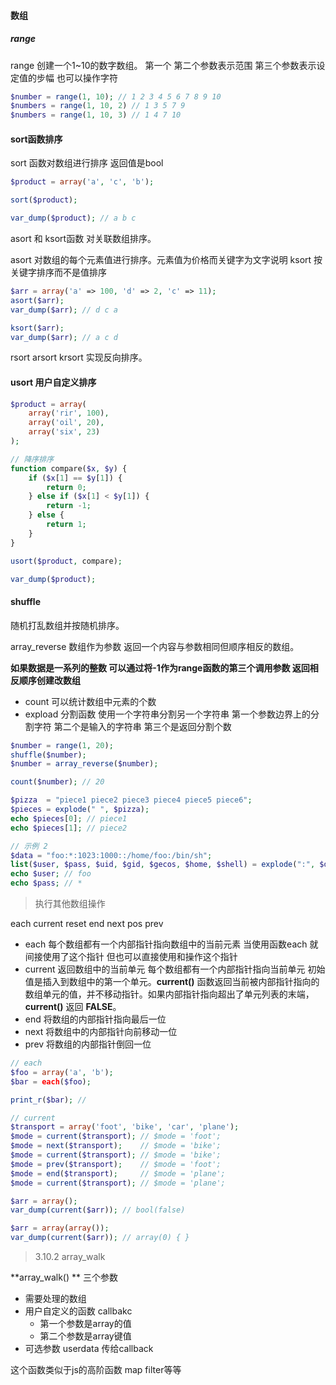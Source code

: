 #### 数组



##### range

range 创建一个1~10的数字数组。 第一个 第二个参数表示范围 第三个参数表示设定值的步幅 也可以操作字符

```php
$number = range(1, 10); // 1 2 3 4 5 6 7 8 9 10
$numbers = range(1, 10, 2) // 1 3 5 7 9
$numbers = range(1, 10, 3) // 1 4 7 10
```





#### sort函数排序

sort 函数对数组进行排序 返回值是bool

```php
$product = array('a', 'c', 'b');

sort($product);

var_dump($product); // a b c
```

asort 和 ksort函数 对关联数组排序。

asort 对数组的每个元素值进行排序。元素值为价格而关键字为文字说明 ksort 按关键字排序而不是值排序 

```php
$arr = array('a' => 100, 'd' => 2, 'c' => 11);
asort($arr);
var_dump($arr); // d c a

ksort($arr); 
var_dump($arr); // a c d
```

rsort arsort krsort 实现反向排序。

#### usort 用户自定义排序

```php
$product = array(
	array('rir', 100),
	array('oil', 20),
	array('six', 23)
);

// 降序排序
function compare($x, $y) {
	if ($x[1] == $y[1]) {
		return 0;
	} else if ($x[1] < $y[1]) {
		return -1;
	} else {
		return 1;
	}
}

usort($product, compare);

var_dump($product);
```



#### shuffle

随机打乱数组并按随机排序。

array_reverse 数组作为参数 返回一个内容与参数相同但顺序相反的数组。

**如果数据是一系列的整数 可以通过将-1作为range函数的第三个调用参数 返回相反顺序创建改数组**

* count 可以统计数组中元素的个数
* expload 分割函数 使用一个字符串分割另一个字符串 第一个参数边界上的分割字符 第二个是输入的字符串 第三个是返回分割个数

```php
$number = range(1, 20);
shuffle($number);
$number = array_reverse($number);

count($number); // 20

$pizza  = "piece1 piece2 piece3 piece4 piece5 piece6";
$pieces = explode(" ", $pizza);
echo $pieces[0]; // piece1
echo $pieces[1]; // piece2

// 示例 2
$data = "foo:*:1023:1000::/home/foo:/bin/sh";
list($user, $pass, $uid, $gid, $gecos, $home, $shell) = explode(":", $data);
echo $user; // foo
echo $pass; // *
```



> 执行其他数组操作

each current reset end next pos prev

* each 每个数组都有一个内部指针指向数组中的当前元素 当使用函数each 就间接使用了这个指针 但也可以直接使用和操作这个指针
* current 返回数组中的当前单元 每个数组都有一个内部指针指向当前单元 初始值是插入到数组中的第一个单元。**current()** 函数返回当前被内部指针指向的数组单元的值，并不移动指针。如果内部指针指向超出了单元列表的末端，**current()** 返回 **FALSE**。 
* end 将数组的内部指针指向最后一位
* next 将数组中的内部指针向前移动一位
* prev 将数组的内部指针倒回一位

```php
// each
$foo = array('a', 'b');
$bar = each($foo);

print_r($bar); // 

// current
$transport = array('foot', 'bike', 'car', 'plane');
$mode = current($transport); // $mode = 'foot';
$mode = next($transport);    // $mode = 'bike';
$mode = current($transport); // $mode = 'bike';
$mode = prev($transport);    // $mode = 'foot';
$mode = end($transport);     // $mode = 'plane';
$mode = current($transport); // $mode = 'plane';

$arr = array();
var_dump(current($arr)); // bool(false)

$arr = array(array());
var_dump(current($arr)); // array(0) { }
```

> 3.10.2 array_walk 

**array_walk() ** 三个参数 

* 需要处理的数组
* 用户自定义的函数 callbakc
  * 第一个参数是array的值
  * 第二个参数是array键值
* 可选参数 userdata 传给callback

这个函数类似于js的高阶函数 map filter等等

